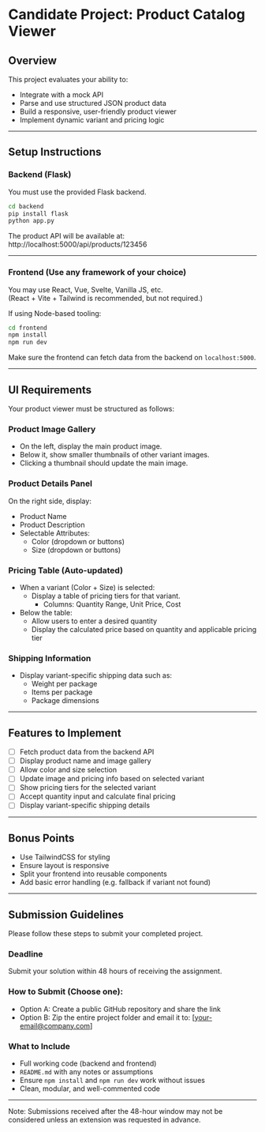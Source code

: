 # Candidate Project: Product Catalog Viewer

## Overview

This project evaluates your ability to:

- Integrate with a mock API
- Parse and use structured JSON product data
- Build a responsive, user-friendly product viewer
- Implement dynamic variant and pricing logic

---

## Setup Instructions

### Backend (Flask)

You must use the provided Flask backend.

```bash
cd backend
pip install flask
python app.py
```

The product API will be available at:
http://localhost:5000/api/products/123456

---

### Frontend (Use any framework of your choice)

You may use React, Vue, Svelte, Vanilla JS, etc.  
(React + Vite + Tailwind is recommended, but not required.)

If using Node-based tooling:

```bash
cd frontend
npm install
npm run dev
```

Make sure the frontend can fetch data from the backend on `localhost:5000`.

---

## UI Requirements

Your product viewer must be structured as follows:

### Product Image Gallery

- On the left, display the main product image.
- Below it, show smaller thumbnails of other variant images.
- Clicking a thumbnail should update the main image.

### Product Details Panel

On the right side, display:

- Product Name
- Product Description
- Selectable Attributes:
  - Color (dropdown or buttons)
  - Size (dropdown or buttons)

### Pricing Table (Auto-updated)

- When a variant (Color + Size) is selected:
  - Display a table of pricing tiers for that variant.
    - Columns: Quantity Range, Unit Price, Cost
- Below the table:
  - Allow users to enter a desired quantity
  - Display the calculated price based on quantity and applicable pricing tier

### Shipping Information

- Display variant-specific shipping data such as:
  - Weight per package
  - Items per package
  - Package dimensions

---

## Features to Implement

- [ ] Fetch product data from the backend API
- [ ] Display product name and image gallery
- [ ] Allow color and size selection
- [ ] Update image and pricing info based on selected variant
- [ ] Show pricing tiers for the selected variant
- [ ] Accept quantity input and calculate final pricing
- [ ] Display variant-specific shipping details

---

## Bonus Points

- Use TailwindCSS for styling
- Ensure layout is responsive
- Split your frontend into reusable components
- Add basic error handling (e.g. fallback if variant not found)

---

## Submission Guidelines

Please follow these steps to submit your completed project.

### Deadline

Submit your solution within 48 hours of receiving the assignment.

### How to Submit (Choose one):

- Option A: Create a public GitHub repository and share the link
- Option B: Zip the entire project folder and email it to: [your-email@company.com]

### What to Include

- Full working code (backend and frontend)
- `README.md` with any notes or assumptions
- Ensure `npm install` and `npm run dev` work without issues
- Clean, modular, and well-commented code

---

Note: Submissions received after the 48-hour window may not be considered unless an extension was requested in advance.